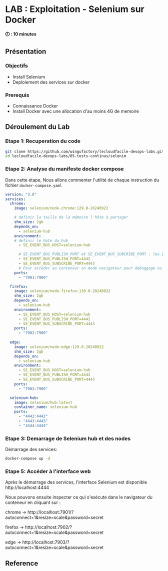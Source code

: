 # LAB : Exploitation - Selenium sur Docker 

**🕘 : 10 minutes**

## Présentation

### Objectifs

- Install Selenium
- Deploiement des services sur docker

### Prerequis

- Connaissance Docker
- Install Docker avec une allocation d'au moins 4G de memoire

## Déroulement du Lab

### Etape 1: Recuperation du code

```sh
git clone https://github.com/wingufactory/lecloudfacile-devops-labs.git
cd lecloudfacile-devops-labs/05-tests-continus/selenim
```

### Etape 2: Analyse du manifeste docker compose
Dans cette étape, Nous allons commenter l'utilité de chaque instruction du fichier `docker-compose.yaml` 

```yaml
version: "3.8"
services:
  chrome:
    image: selenium/node-chrome:129.0-20240922

    # definir la taille de la mémoire l'hôte à partager
    shm_size: 2gb
    depends_on:
      - selenium-hub
    environment:
    # definir le hote du hub
      - SE_EVENT_BUS_HOST=selenium-hub

      # SE_EVENT_BUS_PUBLISH_PORT et SE_EVENT_BUS_SUBCRIBE_PORT : les ports 4442 et 4443 sont exposés par défaut pour les ports Event Bus afin de les aider à communiquer avec le hub.
      - SE_EVENT_BUS_PUBLISH_PORT=4442
      - SE_EVENT_BUS_SUBSCRIBE_PORT=4443
      # Pour accéder au conteneur on mode navigateur pour debuggage ou scaling de node
    ports:
      - "7901:7900"

  firefox:
    image: selenium/node-firefox:130.0-20240922
    shm_size: 2gb
    depends_on:
      - selenium-hub
    environment:
      - SE_EVENT_BUS_HOST=selenium-hub
      - SE_EVENT_BUS_PUBLISH_PORT=4442
      - SE_EVENT_BUS_SUBSCRIBE_PORT=4443
    ports:
      - "7902:7900"
      
  edge:
    image: selenium/node-edge:129.0-20240922
    shm_size: 2gb
    depends_on:
      - selenium-hub
    environment:
      - SE_EVENT_BUS_HOST=selenium-hub
      - SE_EVENT_BUS_PUBLISH_PORT=4442
      - SE_EVENT_BUS_SUBSCRIBE_PORT=4443
    ports:
      - "7903:7900"

  selenium-hub:
    image: selenium/hub:latest
    container_name: selenium-hub
    ports:
      - "4442:4442"
      - "4443:4443"
      - "4444:4444"
```




### Etape 3: Demarrage de Selenium hub et des nodes

Démarrage des services:

```bash
docker-compose up -d
```

### Etape 5: Accéder à l'interface web 

Après le démarrage des services, l'interface Selenium est disponible http://localhost:4444

Nous pouvons ensuite inspecter ce qui s'exécute dans le navigateur du conteneur en cliquant sur :

chrome -> http://localhost:7901/?autoconnect=1&resize=scale&password=secret

firefox -> http://localhost:7902/?autoconnect=1&resize=scale&password=secret

edge -> http://localhost:7903/?autoconnect=1&resize=scale&password=secret


## Reference

